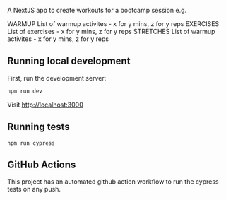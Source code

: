 A NextJS app to create workouts for a bootcamp session e.g. 

WARMUP
List of warmup activites - x for y mins, z for y reps
EXERCISES
List of exercises - x for y mins, z for y reps
STRETCHES
List of warmup activites - x for y mins, z for y reps


## Running local development

First, run the development server:

```bash
npm run dev
```

Visit [http://localhost:3000](http://localhost:3000) 

## Running tests
`npm run cypress`

## GitHub Actions
This project has an automated github action workflow to run the cypress tests on any push. 


